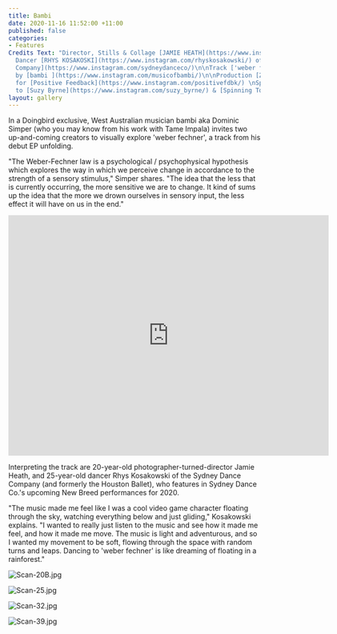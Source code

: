 ```yaml
---
title: Bambi
date: 2020-11-16 11:52:00 +11:00
published: false
categories:
- Features
Credits Text: "Director, Stills & Collage [JAMIE HEATH](https://www.instagram.com/jamie_heath/)
  Dancer [RHYS KOSAKOSKI](https://www.instagram.com/rhyskosakowski/) of [Sydney Dance
  Company](https://www.instagram.com/sydneydanceco/)\n\nTrack ['weber fechner'](https://open.spotify.com/album/431t0HngLTPT6C3BUMJP1j?highlight=spotify:track:7EDASteztefYPZV2Hsj7Os)
  by [bambi ](https://www.instagram.com/musicofbambi/)\n\nProduction [Zac Bayly](https://www.instagram.com/zacbayly/)
  for [Positive Feedback](https://www.instagram.com/positivefdbk/) \nSpecial thanks
  to [Suzy Byrne](https://www.instagram.com/suzy_byrne/) & [Spinning Top](https://www.instagram.com/spinningtopmusic/)\n\n"
layout: gallery
---
```


In a Doingbird exclusive, West Australian musician bambi aka Dominic Simper (who you may know from his work with Tame Impala) invites two up-and-coming creators to visually explore 'weber fechner', a track from his debut EP unfolding.

"The Weber-Fechner law is a psychological / psychophysical hypothesis which explores the way in which we perceive change in accordance to the strength of a sensory stimulus," Simper shares. "The idea that the less that is currently occurring, the more sensitive we are to change. It kind of sums up the idea that the more we drown ourselves in sensory input, the less effect it will have on us in the end." 

<iframe src="https://player.vimeo.com/video/480109746" width="640" height="480" frameborder="0" allow="autoplay; fullscreen" allowfullscreen></iframe>


Interpreting the track are 20-year-old photographer-turned-director Jamie Heath, and 25-year-old dancer Rhys Kosakowski of the Sydney Dance Company (and formerly the Houston Ballet), who features in Sydney Dance Co.'s upcoming New Breed performances  for 2020. 

"The music made me feel like I was a cool video game character floating through the sky, watching everything below and just gliding," Kosakowski explains. "I wanted to really just listen to the music and see how it made me feel, and how it made me move. The music is light and adventurous, and so I wanted my movement to be soft, flowing through the space with random turns and leaps. Dancing to 'weber fechner' is like dreaming of floating in a rainforest." 

![Scan-20B.jpg](/uploads/Scan-20B.jpg)

![Scan-25.jpg](/uploads/Scan-25.jpg)

![Scan-32.jpg](/uploads/Scan-32.jpg)

![Scan-39.jpg](/uploads/Scan-39.jpg)